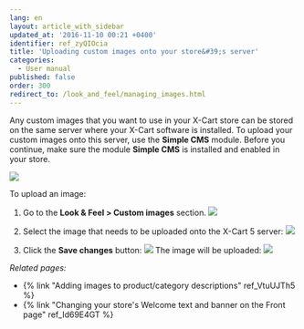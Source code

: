 ```yaml
---
lang: en
layout: article_with_sidebar
updated_at: '2016-11-10 00:21 +0400'
identifier: ref_zyQIOcia
title: 'Uploading custom images onto your store&#39;s server'
categories:
  - User manual
published: false
order: 300
redirect_to: /look_and_feel/managing_images.html
---
```



Any custom images that you want to use in your X-Cart store can be stored on the same server where your X-Cart software is installed. To upload your custom images onto this server, use the **Simple CMS** module. Before you continue, make sure the module **Simple CMS** is installed and enabled in your store.

![]({{site.baseurl}}/attachments/8749761/8717800.png)

To upload an image:

1.  Go to the **Look & Feel > Custom images** section.
    ![]({{site.baseurl}}/attachments/8749761/8717801.png)
2.  Select the image that needs to be uploaded onto the X-Cart 5 server:
    ![]({{site.baseurl}}/attachments/8749761/8717802.png)

3.  Click the **Save changes** button:
    ![]({{site.baseurl}}/attachments/8749761/8717803.png)
    The image will be uploaded:
    ![]({{site.baseurl}}/attachments/8749761/8717804.png)

_Related pages:_

*   {% link "Adding images to product/category descriptions" ref_VtuUJTh5 %}
*   {% link "Changing your store's Welcome text and banner on the Front page" ref_Id69E4GT %}
